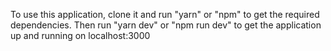 To use this application, clone it and run "yarn" or "npm" to get the required dependencies. Then run "yarn dev" or "npm run dev" to get the application up and running on localhost:3000
